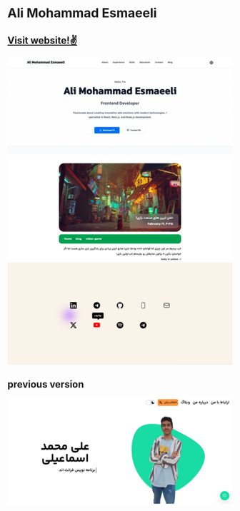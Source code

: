 # Ali Mohammad Esmaeeli 
## [Visit website!✌](https://www.ali-mohammad.ir/)

![webpage](./screenshots/webpage.png)
![weblog](./screenshots/weblog.png)
![contact](./screenshots/contact.png)


## previous version
![webpage_2](./screenshots/webpage-2.png)
